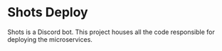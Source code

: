 # Shots Deploy

Shots is a Discord bot. This project houses all the code responsible for deploying the microservices.
